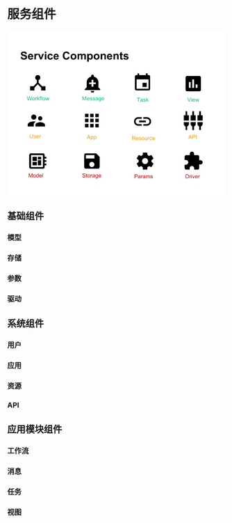# 服务组件

![服务组件](..\images\services-components.png)

## 基础组件

### 模型

### 存储

### 参数

### 驱动

## 系统组件

### 用户

### 应用

### 资源

### API

## 应用模块组件

### 工作流

### 消息

### 任务

### 视图